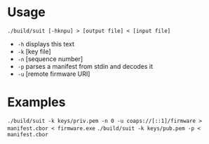 # Usage
`./build/suit [-hknpu] > [output file] < [input file]`

- `-h` displays this text
- `-k` [key file]
- `-n` [sequence number]
- `-p` parses a manifest from stdin and decodes it
- `-u` [remote firmware URI]

# Examples
`./build/suit -k keys/priv.pem -n 0 -u coaps://[::1]/firmware > manifest.cbor < firmware.exe`
`./build/suit -k keys/pub.pem -p < manifest.cbor`
